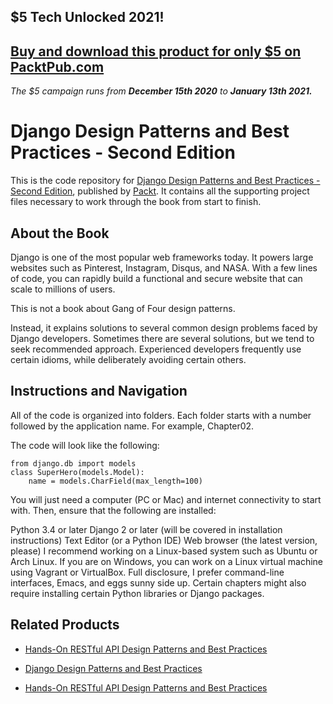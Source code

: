 ## $5 Tech Unlocked 2021!
[Buy and download this product for only $5 on PacktPub.com](https://www.packtpub.com/)
-----
*The $5 campaign         runs from __December 15th 2020__ to __January 13th 2021.__*

# Django Design Patterns and Best Practices - Second Edition
This is the code repository for [Django Design Patterns and Best Practices - Second Edition](https://www.packtpub.com/web-development/django-design-patterns-and-best-practices-second-edition?utm_source=github&utm_medium=repository&utm_campaign=9781788831345), published by [Packt](https://www.packtpub.com/?utm_source=github). It contains all the supporting project files necessary to work through the book from start to finish.
## About the Book
Django is one of the most popular web frameworks today. It powers large websites such as Pinterest, Instagram, Disqus, and NASA. With a few lines of code, you can rapidly build a functional and secure website that can scale to millions of users.

This is not a book about Gang of Four design patterns.

Instead, it explains solutions to several common design problems faced by Django developers. Sometimes there are several solutions, but we tend to seek recommended approach. Experienced developers frequently use certain idioms, while deliberately avoiding certain others.
## Instructions and Navigation
All of the code is organized into folders. Each folder starts with a number followed by the application name. For example, Chapter02.



The code will look like the following:
```
from django.db import models
class SuperHero(models.Model):
    name = models.CharField(max_length=100)
```

You will just need a computer (PC or Mac) and internet connectivity to start with. Then, ensure that the following are installed:

Python 3.4 or later
Django 2 or later (will be covered in installation instructions)
Text Editor (or a Python IDE)
Web browser (the latest version, please)
I recommend working on a Linux-based system such as Ubuntu or Arch Linux. If you are on Windows, you can work on a Linux virtual machine using Vagrant or VirtualBox. Full disclosure, I prefer command-line interfaces, Emacs, and eggs sunny side up.
Certain chapters might also require installing certain Python libraries or Django packages. 

## Related Products
* [Hands-On RESTful API Design Patterns and Best Practices](https://www.packtpub.com/application-development/hands-restful-api-design-patterns-and-best-practices?utm_source=github&utm_medium=repository&utm_campaign=9781788992664)

* [Django Design Patterns and Best Practices](https://www.packtpub.com/web-development/django-design-patterns-and-best-practices?utm_source=github&utm_medium=repository&utm_campaign=9781783986644)

* [Hands-On RESTful API Design Patterns and Best Practices](https://www.packtpub.com/application-development/hands-restful-api-design-patterns-and-best-practices?utm_source=github&utm_medium=repository&utm_campaign=9781788992664)

